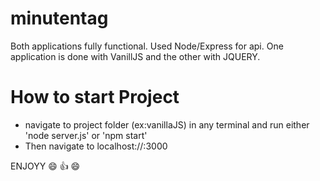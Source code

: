 # minutentag

Both applications fully functional.
Used Node/Express for api. One application is done with VanillJS and the other with JQUERY.

# How to start Project

- navigate to project folder (ex:vanillaJS) in any terminal and run either 'node server.js' or 'npm start'
- Then navigate to localhost://:3000

ENJOYY  😄  👍  😄

